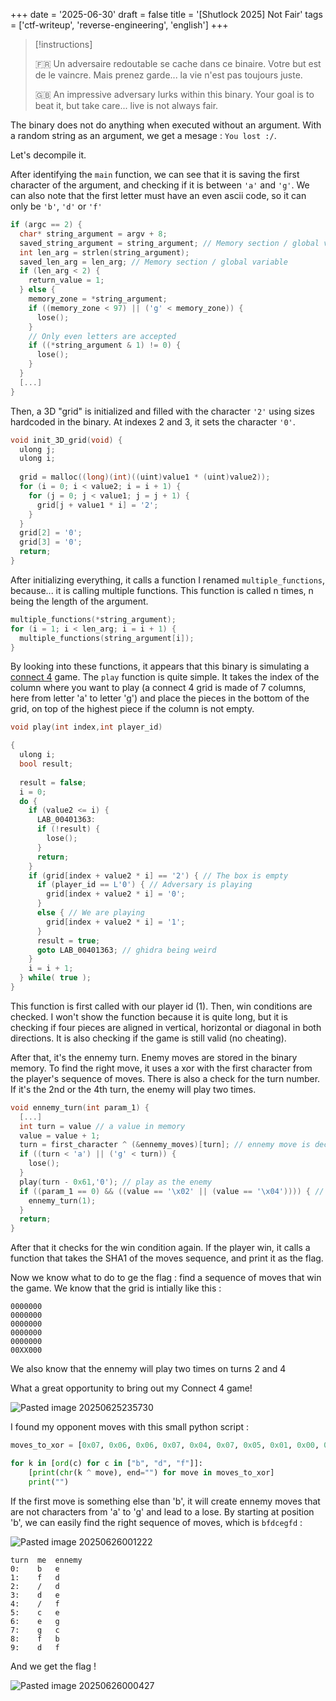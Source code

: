 +++
date = '2025-06-30'
draft = false
title = '[Shutlock 2025] Not Fair'
tags = ['ctf-writeup', 'reverse-engineering', 'english']
+++

> [!instructions] 
> 
> 🇫🇷 Un adversaire redoutable se cache dans ce binaire. Votre but est de le vaincre. Mais prenez garde... la vie n'est pas toujours juste.
> 
> 🇬🇧 An impressive adversary lurks within this binary. Your goal is to beat it, but take care... live is not always fair.


The binary does not do anything when executed without an argument. With a random string as an argument, we get a mesage : `You lost :/`. 

Let's decompile it. 

After identifying the `main` function, we can see that it is saving the first character of the argument, and checking if it is between `'a'` and `'g'`. We can also note that the first letter must have an even ascii code, so it can only be `'b'`, `'d'` or `'f'`

```c
if (argc == 2) {
  char* string_argument = argv + 8;
  saved_string_argument = string_argument; // Memory section / global variable
  int len_arg = strlen(string_argument);
  saved_len_arg = len_arg; // Memory section / global variable
  if (len_arg < 2) {
    return_value = 1;
  } else {
    memory_zone = *string_argument;
    if ((memory_zone < 97) || ('g' < memory_zone)) {
      lose();
    }
    // Only even letters are accepted
    if ((*string_argument & 1) != 0) {
      lose();
    }
  }
  [...]  
}
```

Then, a 3D "grid" is initialized and filled with the character `'2'` using sizes hardcoded in the binary. At indexes 2 and 3, it sets the character `'0'`.

```c
void init_3D_grid(void) {
  ulong j;
  ulong i;
  
  grid = malloc((long)(int)((uint)value1 * (uint)value2));
  for (i = 0; i < value2; i = i + 1) {
    for (j = 0; j < value1; j = j + 1) {
      grid[j + value1 * i] = '2';
    }
  }
  grid[2] = '0';
  grid[3] = '0';
  return;
}
```

After initializing everything, it calls a function I renamed `multiple_functions`, because... it is calling multiple functions. This function is called n times, n being the length of the argument.

```c
multiple_functions(*string_argument);
for (i = 1; i < len_arg; i = i + 1) {
  multiple_functions(string_argument[i]);
}
```

By looking into these functions, it appears that this binary is simulating a [connect 4](https://en.wikipedia.org/wiki/Connect_Four) game. The `play` function is quite simple. It takes the index of the column where you want to play (a connect 4 grid is made of 7 columns, here from letter 'a' to letter 'g') and place the pieces in the bottom of the grid, on top of the highest piece if the column is not empty.

```c
void play(int index,int player_id)

{
  ulong i;
  bool result;
  
  result = false;
  i = 0;
  do {
    if (value2 <= i) {
	  LAB_00401363:
      if (!result) {
        lose();
      }
      return;
    }
    if (grid[index + value2 * i] == '2') { // The box is empty
      if (player_id == L'0') { // Adversary is playing
        grid[index + value2 * i] = '0';
      }
      else { // We are playing
        grid[index + value2 * i] = '1';
      }
      result = true;
      goto LAB_00401363; // ghidra being weird
    }
    i = i + 1;
  } while( true );
}

```

This function is first called with our player id (1). Then, win conditions are checked. I won't show the function because it is quite long, but it is checking if four pieces are aligned in vertical, horizontal or diagonal in both directions. It is also checking if the game is still valid (no cheating).

After that, it's the ennemy turn. Enemy moves are stored in the binary memory. To find the right move, it uses a xor with the first character from the player's sequence of moves. There is also a check for the turn number. If it's the 2nd or the 4th turn, the enemy will play two times.

```c
void ennemy_turn(int param_1) {
  [...]
  int turn = value // a value in memory
  value = value + 1;
  turn = first_character ^ (&ennemy_moves)[turn]; // ennemy move is decoded from xoring it with the first character in the argument
  if ((turn < 'a') || ('g' < turn)) {
    lose();
  }
  play(turn - 0x61,'0'); // play as the enemy
  if ((param_1 == 0) && ((value == '\x02' || (value == '\x04')))) { // ennemy play two times on turn 2 and 4
    ennemy_turn(1);
  }
  return;
}
```

After that it checks for the win condition again. If the player win, it calls a function that takes the SHA1 of the moves sequence, and print it as the flag.

Now we know what to do to ge the flag : find a sequence of moves that win the game. We know that the grid is intially like this :

```text
0000000
0000000
0000000
0000000
0000000
00XX000
```

We also know that the ennemy will play two times on turns 2 and 4

What a great opportunity to bring out my Connect 4 game!

![Pasted image 20250625235730](img/Pasted%20image%2020250625235730.png)

I found my opponent moves with this small python script :

```python
moves_to_xor = [0x07, 0x06, 0x06, 0x07, 0x04, 0x07, 0x05, 0x01, 0x00, 0x04, 0x00]

for k in [ord(c) for c in ["b", "d", "f"]]:
    [print(chr(k ^ move), end="") for move in moves_to_xor]
    print("")
```

If the first move is something else than 'b', it will create ennemy moves that are not characters from 'a' to 'g' and lead to a lose. By starting at position 'b', we can easily find the right sequence of moves, which is `bfdcegfd` :

![Pasted image 20250626001222](img/Pasted%20image%2020250626001222.png)

```text
turn  me  ennemy   
0:    b   e
1:    f   d
2:    /   d
3:    d   e
4:    /   f
5:    c   e 
6:    e   g
7:    g   c
8:    f   b
9:    d   f
```

And we get the flag !

![Pasted image 20250626000427](img/Pasted%20image%2020250626000427.png)
